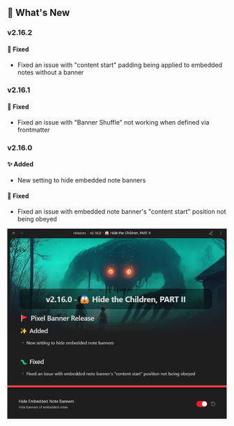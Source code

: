 ## 🎉 What's New

### v2.16.2
#### 🐛 Fixed
- Fixed an issue with "content start" padding being applied to embedded notes without a banner

### v2.16.1
#### 🐛 Fixed
- Fixed an issue with "Banner Shuffle" not working when defined via frontmatter

### v2.16.0
#### ✨ Added
- New setting to hide embedded note banners

#### 🐛 Fixed
- Fixed an issue with embedded note banner's "content start" position not being obeyed


[![screenshot](https://raw.githubusercontent.com/jparkerweb/ref/refs/heads/main/equill-labs/pixel-banner/pixel-banner-v2.16.0.jpg)](https://raw.githubusercontent.com/jparkerweb/ref/refs/heads/main/equill-labs/pixel-banner/pixel-banner-v2.16.0.jpg)